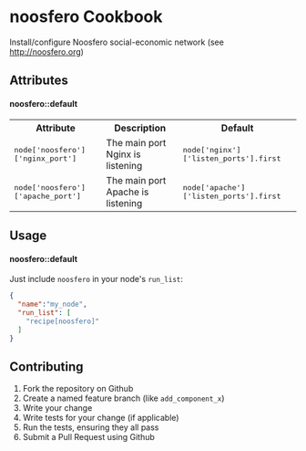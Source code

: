 noosfero Cookbook
========================
Install/configure Noosfero social-economic network (see http://noosfero.org) 

Attributes
----------
#### noosfero::default
<table>
  <tr>
    <th>Attribute</th>
    <th>Description</th>
    <th>Default</th>
  </tr>
  <tr>
    <td><tt>node['noosfero']['nginx_port']</tt></td>
    <td>The main port Nginx is listening</td>
    <td><tt>node['nginx']['listen_ports'].first</tt></td>
  </tr>
  <tr>
    <td><tt>node['noosfero']['apache_port']</tt></td>
    <td>The main port Apache is listening</td>
    <td><tt>node['apache']['listen_ports'].first</tt></td>
  </tr>
</table>

Usage
-----
#### noosfero::default
Just include `noosfero` in your node's `run_list`:

```json
{
  "name":"my_node",
  "run_list": [
    "recipe[noosfero]"
  ]
}
```

Contributing
------------
1. Fork the repository on Github
2. Create a named feature branch (like `add_component_x`)
3. Write your change
4. Write tests for your change (if applicable)
5. Run the tests, ensuring they all pass
6. Submit a Pull Request using Github

